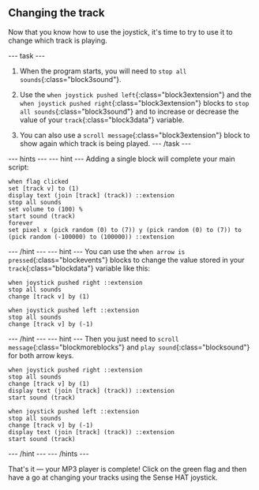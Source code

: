 ## Changing the track

Now that you know how to use the joystick, it's time to try to use it to change which track is playing.

--- task ---
1. When the program starts, you will need to `stop all sounds`{:class="block3sound"}.

2. Use the `when joystick pushed left`{:class="block3extension"} and the `when joystick pushed right`{:class="block3extension"} blocks to `stop all sounds`{:class="block3sound"} and to increase or decrease the value of your `track`{:class="block3data"} variable.
3. You can also use a `scroll message`{:class="block3extension"} block to show again which track is being played.
--- /task ---

--- hints --- --- hint ---
Adding a single block will complete your main script:
```blocks3
when flag clicked
set [track v] to (1)
display text (join [track] (track)) ::extension
stop all sounds
set volume to (100) %
start sound (track)
forever
set pixel x (pick random (0) to (7)) y (pick random (0) to (7)) to (pick random (-100000) to (100000)) ::extension
```
--- /hint --- --- hint ---
You can use the `when arrow is pressed`{:class="blockevents"} blocks to change the value stored in your `track`{:class="blockdata"} variable like this:
```blocks3
when joystick pushed right ::extension
stop all sounds
change [track v] by (1)

when joystick pushed left ::extension
stop all sounds
change [track v] by (-1)
```
--- /hint --- --- hint ---
Then you just need to `scroll message`{:class="blockmoreblocks"} and `play sound`{:class="blocksound"} for both arrow keys.

```blocks3
when joystick pushed right ::extension
stop all sounds
change [track v] by (1)
display text (join [track] (track)) ::extension
start sound (track)

when joystick pushed left ::extension
stop all sounds
change [track v] by (-1)
display text (join [track] (track)) ::extension
start sound (track)
```
--- /hint --- --- /hints ---

That's it — your MP3 player is complete! Click on the green flag and then have a go at changing your tracks using the Sense HAT joystick.
